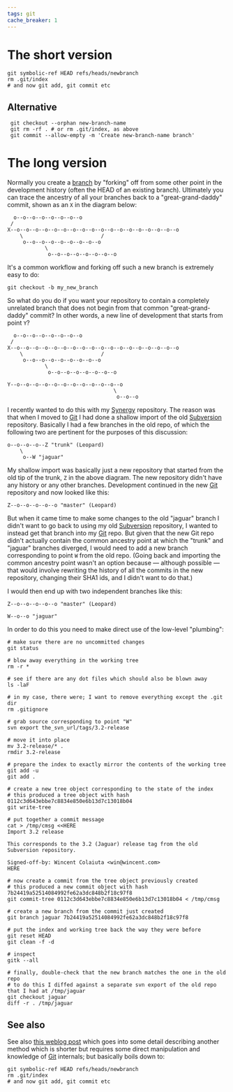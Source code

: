 ```yaml
---
tags: git
cache_breaker: 1
---
```


# The short version

    git symbolic-ref HEAD refs/heads/newbranch
    rm .git/index
    # and now git add, git commit etc

## Alternative

     git checkout --orphan new-branch-name
     git rm -rf . # or rm .git/index, as above
     git commit --allow-empty -m 'Create new-branch-name branch'

# The long version

Normally you create a [branch](/wiki/branch) by "forking" off from some other point in the development history (often the HEAD of an existing branch). Ultimately you can trace the ancestry of all your branches back to a "great-grand-daddy" commit, shown as an `X` in the diagram below:

      o--o--o--o--o--o--o--o
     /
    X--o--o--o--o--o--o--o--o--o--o--o--o--o--o--o--o--o--o
        \                         /
         o--o--o--o--o--o--o--o--o
                \
                 o--o--o--o--o--o--o--o

It's a common workflow and forking off such a new branch is extremely easy to do:

    git checkout -b my_new_branch

So what do you do if you want your repository to contain a completely unrelated branch that does not begin from that common "great-grand-daddy" commit? In other words, a new line of development that starts from point `Y`?

      o--o--o--o--o--o--o--o
     /
    X--o--o--o--o--o--o--o--o--o--o--o--o--o--o--o--o--o--o
        \                         /
         o--o--o--o--o--o--o--o--o
                \
                 o--o--o--o--o--o--o--o

    Y--o--o--o--o--o--o--o--o--o--o--o--o
                                      \
                                       o--o--o

I recently wanted to do this with my [Synergy](/wiki/Synergy) repository. The reason was that when I moved to [Git](/wiki/Git) I had done a shallow import of the old [Subversion](/wiki/Subversion) repository. Basically I had a few branches in the old repo, of which the following two are pertinent for the purposes of this discussion:

    o--o--o--o--Z "trunk" (Leopard)
        \
         o--W "jaguar"

My shallow import was basically just a new repository that started from the old tip of the trunk, `Z` in the above diagram. The new repository didn't have any history or any other branches. Development continued in the new [Git](/wiki/Git) repository and now looked like this:

    Z--o--o--o--o--o "master" (Leopard)

But when it came time to make some changes to the old "jaguar" branch I didn't want to go back to using my old [Subversion](/wiki/Subversion) repository, I wanted to instead get that branch into my [Git](/wiki/Git) repo. But given that the new Git repo didn't actually contain the common ancestry point at which the "trunk" and "jaguar" branches diverged, I would need to add a new branch corresponding to point `W` from the old repo. (Going back and importing the common ancestry point wasn't an option because — although possible — that would involve rewriting the history of all the commits in the new repository, changing their SHA1 ids, and I didn't want to do that.)

I would then end up with two independent branches like this:

    Z--o--o--o--o--o "master" (Leopard)

    W--o--o "jaguar"

In order to do this you need to make direct use of the low-level "plumbing":

    # make sure there are no uncommitted changes
    git status

    # blow away everything in the working tree
    rm -r *

    # see if there are any dot files which should also be blown away
    ls -laF

    # in my case, there were; I want to remove everything except the .git dir
    rm .gitignore

    # grab source corresponding to point "W"
    svn export the_svn_url/tags/3.2-release

    # move it into place
    mv 3.2-release/* .
    rmdir 3.2-release

    # prepare the index to exactly mirror the contents of the working tree
    git add -u
    git add .

    # create a new tree object corresponding to the state of the index
    # this produced a tree object with hash 0112c3d643ebbe7c8834e850e6b13d7c13018b04
    git write-tree

    # put together a commit message
    cat > /tmp/cmsg <<HERE
    Import 3.2 release

    This corresponds to the 3.2 (Jaguar) release tag from the old
    Subversion repository.

    Signed-off-by: Wincent Colaiuta <win@wincent.com>
    HERE

    # now create a commit from the tree object previously created
    # this produced a new commit object with hash 7b24419a52514084992fe62a3dc848b2f18c97f8
    git commit-tree 0112c3d643ebbe7c8834e850e6b13d7c13018b04 < /tmp/cmsg

    # create a new branch from the commit just created
    git branch jaguar 7b24419a52514084992fe62a3dc848b2f18c97f8

    # put the index and working tree back the way they were before
    git reset HEAD
    git clean -f -d

    # inspect
    gitk --all

    # finally, double-check that the new branch matches the one in the old repo
    # to do this I diffed against a separate svn export of the old repo that I had at /tmp/jaguar
    git checkout jaguar
    diff -r . /tmp/jaguar

## See also

See also [this weblog post](http://madduck.net/blog/2007.07.11:creating-a-git-branch-without-ancestry/) which goes into some detail describing another method which is shorter but requires some direct manipulation and knowledge of [Git](/wiki/Git) internals; but basically boils down to:

    git symbolic-ref HEAD refs/heads/newbranch
    rm .git/index
    # and now git add, git commit etc
